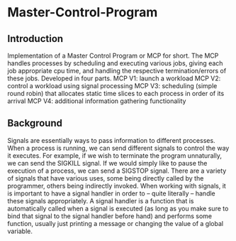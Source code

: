 # Master-Control-Program

## Introduction
Implementation of a Master Control Program or MCP for short. The MCP handles 
processes by scheduling and executing various jobs, giving each job appropriate cpu time, and handling the 
respective termination/errors of these jobs. Developed in four parts.
MCP V1: launch a workload
MCP V2: control a workload using signal processing
MCP V3: scheduling (simple round robin) that allocates static time slices to each process in order of its arrival
MCP V4: additional information gathering functionality
 
## Background
Signals are essentially ways to pass information to different processes. When a process is running, we can send 
different signals to control the way it executes. For example, if we wish to terminate the program unnaturally, we 
can send the SIGKILL signal. If we would simply like to pause the execution of a process, we can send a 
SIGSTOP signal. There are a variety of signals that have various uses, some being directly called by the 
programmer, others being indirectly invoked. When working with signals, it is important to have a signal handler 
in order to – quite literally – handle these signals appropriately. A signal handler is a function that is automatically 
called when a signal is executed (as long as you make sure to bind that signal to the signal handler before hand) 
and performs some function, usually just printing a message or changing the value of a global variable. 
